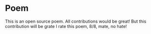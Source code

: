 # Poem
This is an open source poem. All contributions would be great!
But this contribution will be grate
I rate this poem, 8/8, mate, no hate!
